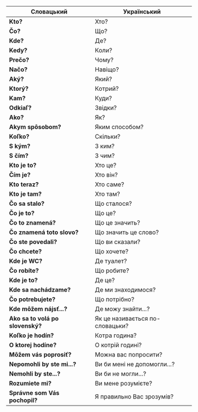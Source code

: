 | Словацький                       | Український                     |
| -------------------------------- | ------------------------------- |
| **Kto?**                         | Хто?                            |
| **Čo?**                          | Що?                             |
| **Kde?**                         | Де?                             |
| **Kedy?**                        | Коли?                           |
| **Prečo?**                       | Чому?                           |
| **Načo?**                        | Навіщо?                         |
| **Aký?**                         | Який?                           |
| **Ktorý?**                       | Котрий?                         |
| **Kam?**                         | Куди?                           |
| **Odkiaľ?**                      | Звідки?                         |
| **Ako?**                         | Як?                             |
| **Akym spôsobom?**               | Яким способом?                  |
| **Koľko?**                       | Скільки?                        |
| **S kým?**                       | З ким?                          |
| **S čím?**                       | З чим?                          |
| **Kto je to?**                   | Хто це?                         |
| **Čím je?**                      | Хто він?                        |
| **Kto teraz?**                   | Хто саме?                       |
| **Kto je tam?**                  | Хто там?                        |
| **Čo sa stalo?**                 | Що сталося?                     |
| **Čo je to?**                    | Що це?                          |
| **Čo to znamená?**               | Що це значить?                  |
| **Čo znamená toto slovo?**       | Що значить це слово?            |
| **Čo ste povedali?**             | Що ви сказали?                  |
| **Čo chcete?**                   | Що хочете?                      |
| **Kde je WC?**                   | Де туалет?                      |
| **Čo robíte?**                   | Що робите?                      |
| **Kde je to?**                   | Де це?                          |
| **Kde sa nachádzame?**           | Де ми знаходимося?              |
| **Čo potrebujete?**              | Що потрібно?                    |
| **Kde môžem nájsť...?**          | Де можу знайти...?              |
| **Ako sa to volá po slovenský?** | Як це називається по-словацьки? |
| **Koľko je hodín?**              | Котра година?                   |
| **O ktorej hodíne?**             | О котрій годині?                |
| **Môžem vás poprosiť?**          | Можна вас попросити?            |
| **Nepomohli by ste mi...?**      | Ви би мені не допомогли...?     |
| **Nemohli by ste...?**           | Ви би не могли...?              |
| **Rozumiete mi?**                | Ви мене розумієте?              |
| **Správne som Vás pochopil?**    | Я правильно Вас зрозумів?       |
